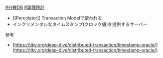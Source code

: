 [#分散DB](分散DB) [#論理時計](Logical%20Clock.md)
- [[Percolator]] Transaction Modelで使われる
- インクリメンタルなタイムスタンプ(クロック値)を提供するサーバー

参考
- [https://tikv.org/deep-dive/distributed-transaction/timestamp-oracle/](https://tikv.org/deep-dive/distributed-transaction/timestamp-oracle/)
